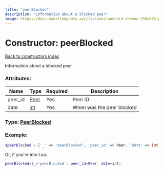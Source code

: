 ```yaml
---
title: "peerBlocked"
description: "Information about a blocked peer"
image: https://docs.madelineproto.xyz/favicons/android-chrome-256x256.png
---
```

# Constructor: peerBlocked  
[Back to constructors index](index.md)



Information about a blocked peer

### Attributes:

| Name     |    Type       | Required | Description |
|----------|---------------|----------|-------------|
|peer\_id|[Peer](../types/Peer.md) | Yes|Peer ID|
|date|[int](../types/int.md) | Yes|When was the peer blocked|



### Type: [PeerBlocked](../types/PeerBlocked.md)


### Example:

```php
$peerBlocked = ['_' => 'peerBlocked', 'peer_id' => Peer, 'date' => int];
```  


Or, if you're into Lua:

```lua
peerBlocked={_='peerBlocked', peer_id=Peer, date=int}

```


